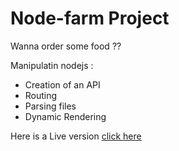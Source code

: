 # Node-farm Project

Wanna order some food ??

Manipulatin nodejs : 

- Creation of an API
- Routing
- Parsing files
- Dynamic Rendering

Here is a Live version [click here](https://ndjerrou-node-farm.herokuapp.com/)
